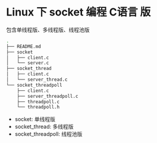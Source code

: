 # Linux 下 socket 编程 C语言 版

包含单线程版、多线程版、线程池版

```bash
.
├── README.md
├── socket
│   ├── client.c
│   └── server.c
├── socket_thread
│   ├── client.c
│   └── server_thread.c
└── socket_threadpoll
    ├── client.c
    ├── server_threadpoll.c
    ├── threadpoll.c
    └── threadpoll.h
```

- socket: 单线程版
- socket_thread: 多线程版
- socket_threadpoll: 线程池版
